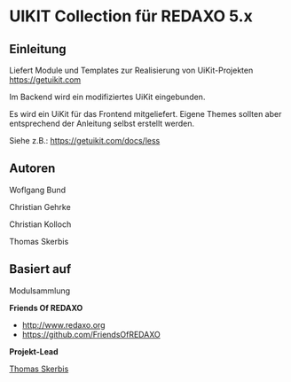 # UIKIT Collection für REDAXO 5.x

## Einleitung
Liefert Module und Templates zur Realisierung von UiKit-Projekten
https://getuikit.com

Im Backend wird ein modifiziertes UiKit eingebunden.  

Es wird ein UiKit für das Frontend mitgeliefert. 
Eigene Themes sollten aber entsprechend der Anleitung selbst erstellt werden. 

Siehe z.B.: https://getuikit.com/docs/less

## Autoren

Woflgang Bund

Christian Gehrke

Christian Kolloch

Thomas Skerbis


## Basiert auf

Modulsammlung 

**Friends Of REDAXO**

* http://www.redaxo.org
* https://github.com/FriendsOfREDAXO

**Projekt-Lead**

[Thomas Skerbis](https://github.com/KLXM)
